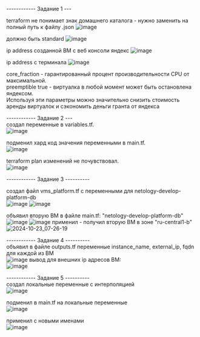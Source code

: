 ------------ Задание 1 ---

terraform не понимает знак домашнего каталога - нужно заменить на полный путь к файлу .json
![image](https://github.com/user-attachments/assets/30cc211d-2972-440d-adea-4f17445f9d0e)

должно быть standard
![image](https://github.com/user-attachments/assets/e0c73da3-7421-4c2b-bca5-4e28b35a4983)


ip address созданной ВМ с веб консоли яндекс
![image](https://github.com/user-attachments/assets/50f429d5-0ab6-413e-b162-1e55b788f33e)

ip address с терминала
![image](https://github.com/user-attachments/assets/d3b96653-f5ea-4302-8746-cdd9fe753653)

core_fraction - гарантированный процент производительности CPU от максимальной.    
preemptible true - виртуалка в любой момент может быть остановлена яндексом.   
Используя эти параметры можно значительно снизить стоимость аренды виртуалок и сэкономить деньги гранта от яндекса

------------ Задание 2 ---     
создал переменные в  variables.tf.  
![image](https://github.com/user-attachments/assets/9e57251b-724f-4a72-b9af-9ad3685742e5)

подменил хард код значения переменными в main.tf.   
![image](https://github.com/user-attachments/assets/1462ee4a-a72b-4cce-a869-d3e7a66033c8)

terraform plan изменений не почувствовал.  
![image](https://github.com/user-attachments/assets/6dafcd5b-567f-4c7e-a694-0fe8f5d04b6d)

------------ Задание 3 ----------

создал файл vms_platform.tf с переменными для netology-develop-platform-db     
![image](https://github.com/user-attachments/assets/e98aa8e4-373d-4362-b803-aa5454006df7)
![image](https://github.com/user-attachments/assets/9a02e6b0-f4b4-4f1b-b96a-3edf33a61082)

объявил вторую ВМ в файле main.tf: "netology-develop-platform-db" 
![image](https://github.com/user-attachments/assets/2ee50c01-6346-4c47-addb-63ac9eeca1fb)
![image](https://github.com/user-attachments/assets/4c6d42df-bdbb-4dcb-adcb-dcd28fcb1d51)
применил - получил вторую ВМ в зоне "ru-central1-b"
![2024-10-23_07-26-19](https://github.com/user-attachments/assets/8f429eb7-9ba9-4e42-a1eb-aaade09e1cb8)

------------ Задание 4 ----------      
объявил в файле outputs.tf переменные instance_name, external_ip, fqdn для каждой из ВМ   
![image](https://github.com/user-attachments/assets/1574712f-f979-4308-8e84-d18578b0f468)
вывод для внешних ip адресов ВМ:     
![image](https://github.com/user-attachments/assets/f5ff6a43-e66a-408b-abd7-2dd45f7abd51)

------------ Задание 5 ----------    
создал локальные переменные с интерполяцией     
![image](https://github.com/user-attachments/assets/4d8a7856-05de-4a2c-98a8-1c6c298356a0)

подменил в main.tf на локальные переменные    
![image](https://github.com/user-attachments/assets/13233a16-c482-4d58-bbce-97a1506c8532)

применил с новыми именами       
![image](https://github.com/user-attachments/assets/9d78de6b-1f8b-4f48-8ab1-6b23d12778fc)















